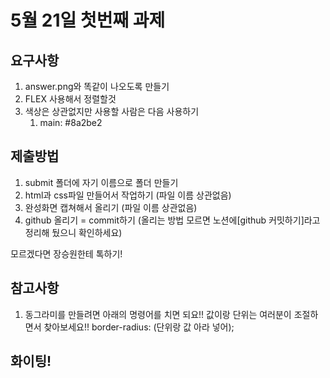 # 5월 21일 첫번째 과제

## 요구사항
1. answer.png와 똑같이 나오도록 만들기
2. FLEX 사용해서 정렬할것
3. 색상은 상관없지만 사용할 사람은 다음 사용하기
   1. main: #8a2be2

## 제출방법

1. submit 폴더에 자기 이름으로 폴더 만들기
2. html과 css파일 만들어서 작업하기 (파일 이름 상관없음)
3. 완성화면 캡쳐해서 올리기 (파일 이름 상관없음)
4. github 올리기 = commit하기 (올리는 방법 모르면 노션에[github 커밋하기]라고 정리해 뒀으니 확인하세요)

모르겠다면 장승원한테 톡하기!

## 참고사항
1. 동그라미를 만들려면 아래의 명령어를 치면 되요!! 값이랑 단위는 여러분이 조절하면서 찾아보세요!!
   border-radius: (단위랑 값 아라 넣어);

## 화이팅!